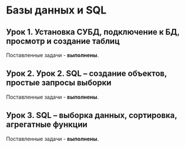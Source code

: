 # Базы данных и SQL

## Урок 1. Установка СУБД, подключение к БД, просмотр и создание таблиц

Поставленные задачи - **выполнены**.

## Урок 2. Урок 2. SQL – создание объектов, простые запросы выборки

Поставленные задачи - **выполнены**.

## Урок 3. SQL – выборка данных, сортировка, агрегатные функции

Поставленные задачи - **выполнены**.
